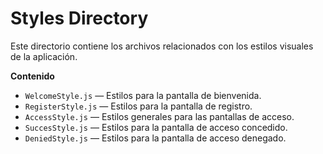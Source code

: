 # Styles Directory

Este directorio contiene los archivos relacionados con los estilos visuales de la aplicación.

**Contenido**

- `WelcomeStyle.js` — Estilos para la pantalla de bienvenida.
- `RegisterStyle.js` — Estilos para la pantalla de registro.
- `AccessStyle.js` — Estilos generales para las pantallas de acceso.
- `SuccesStyle.js` — Estilos para la pantalla de acceso concedido.
- `DeniedStyle.js` — Estilos para la pantalla de acceso denegado.
